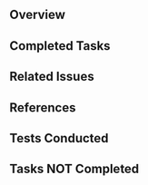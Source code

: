 ## Overview



## Completed Tasks



## Related Issues



## References



## Tests Conducted



## Tasks NOT Completed


